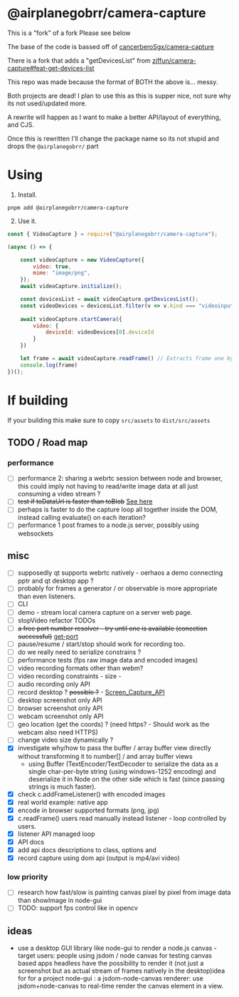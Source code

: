 # @airplanegobrr/camera-capture

This is a "fork" of a fork Please see below

The base of the code is bassed off of [cancerberoSgx/camera-capture](https://github.com/cancerberoSgx/camera-capture)

There is a fork that adds a "getDevicesList" from [zjffun/camera-capture#feat-get-devices-list](https://github.com/zjffun/camera-capture/tree/feat-get-devices-list)

This repo was made because the format of BOTH the above is... messy.

Both projects are dead! I plan to use this as this is supper nice, not sure why its not used/updated more.

A rewrite will happen as I want to make a better API/layout of everything, and CJS.

Once this is rewritten I'll change the package name so its not stupid and drops the `@airplanegobrr/` part

# Using

1. Install.

`pnpm add @airplanegobrr/camera-capture`

2. Use it.

```js
const { VideoCapture } = require("@airplanegobrr/camera-capture");

(async () => {

    const videoCapture = new VideoCapture({
        video: true,
        mime: "image/png",
    });
    await videoCapture.initialize();

    const devicesList = await videoCapture.getDevicesList();
    const videoDevices = devicesList.filter(v => v.kind === "videoinput")
    
    await videoCapture.startCamera({
        video: {
            deviceId: videoDevices[0].deviceId
        }
    })

    let frame = await videoCapture.readFrame() // Extracts frame one by one. (AKA, Take picture)
    console.log(frame)
})();
```

# If building

If your building this make sure to copy `src/assets` to `dist/src/assets`

## TODO / Road map

### performance
- [ ] performance 2: sharing a webrtc session between node and browser, this could imply not having to read/write image data at all just consuming a video stream ?
- [ ] ~~test if toDataUrl is faster than toBlob~~ [See here](https://stackoverflow.com/a/59025746)
- [ ] perhaps is faster to do the capture loop all together inside the DOM, instead calling evaluate() on each iteration?
- [ ] performance 1 post frames to a node.js server, possibly using websockets

## misc

- [ ] supposedly qt supports webrtc natively - oerhaos a demo connecting pptr and qt desktop app ? 
- [ ] probably for frames a generator / or observable is more appropriate than even listeners.
- [ ] CLI
- [ ] demo - stream local camera capture on a server web page.
- [ ] stopVideo refactor TODOs
- [ ] ~~a free port number resolver - try until one is available (conection successful)~~ [get-port](https://www.npmjs.com/package/get-port)
- [ ] pause/resume / start/stop should work for recording too. 
- [ ] do we really need to serialize constrains ? 
- [ ] performance tests (fps raw image data and encoded images)
- [ ] video recording formats other than webm?
- [ ] video recording constraints - size - 
- [ ] audio recording only API
- [ ] record desktop ? ~~possible ?~~ - [Screen_Capture_API](https://developer.mozilla.org/en-US/docs/Web/API/Screen_Capture_API)
- [ ] desktop screenshot only API
- [ ] browser screenshot only API
- [ ] webcam screenshot only API
- [ ] geo location (get the coords) ? (need https? - Should work as the webcam also need HTTPS)
- [ ] change video size dynamically ?
- [x] investigate why/how to pass the buffer / array buffer view  directly without transforming it to number[] / and array buffer views
  -  using Buffer (TextEncoder/TextDecoder to serialize the data as a single char-per-byte string (using windows-1252 encoding) and deserialize it in Node on the other side which is fast (since passing strings is much faster).
- [x] check c.addFrameListener() with encoded images
- [x] real world example: native app
- [x] encode in browser supported formats (png, jpg)
- [x] c.readFrame() users read manually instead listener - loop controlled by users.
- [x] listener API managed  loop
- [x] API docs
- [x] add api docs descriptions to class, options and
- [x] record capture using dom api (output is mp4/avi video)

### low priority
- [ ] research how fast/slow is painting canvas pixel by pixel from image data than showImage in node-gui
- [ ] TODO: support fps control like in opencv

## ideas
- use a desktop GUI library like node-gui to render a node.js canvas  - target users: people using jsdom / node canvas for testing canvas based apps headless have the possibility to render it (not just a screenshot but as actual stream of frames natively in the desktop)idea for for a project node-gui : a jsdom-node-canvas renderer: use jsdom+node-canvas to real-time render the canvas element in a view.